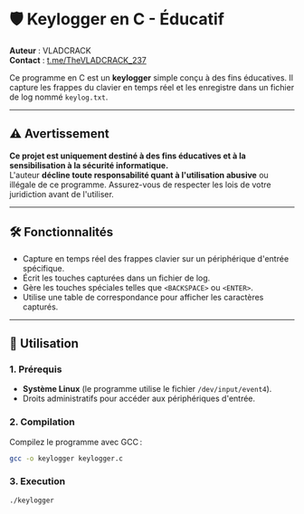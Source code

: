 # 🛡️ Keylogger en C - Éducatif

**Auteur** : VLADCRACK  
**Contact** : [t.me/TheVLADCRACK_237](https://t.me/TheVLADCRACK_237)  

Ce programme en C est un **keylogger** simple conçu à des fins éducatives. Il capture les frappes du clavier en temps réel et les enregistre dans un fichier de log nommé `keylog.txt`.

---

## ⚠️ Avertissement
**Ce projet est uniquement destiné à des fins éducatives et à la sensibilisation à la sécurité informatique.**  
L'auteur **décline toute responsabilité quant à l'utilisation abusive** ou illégale de ce programme. Assurez-vous de respecter les lois de votre juridiction avant de l'utiliser.

---

## 🛠️ Fonctionnalités
- Capture en temps réel des frappes clavier sur un périphérique d'entrée spécifique.
- Écrit les touches capturées dans un fichier de log.
- Gère les touches spéciales telles que `<BACKSPACE>` ou `<ENTER>`.
- Utilise une table de correspondance pour afficher les caractères capturés.

---

## 🚀 Utilisation
### 1. Prérequis
- **Système Linux** (le programme utilise le fichier `/dev/input/event4`).
- Droits administratifs pour accéder aux périphériques d'entrée.

### 2. Compilation
Compilez le programme avec GCC :

```bash
gcc -o keylogger keylogger.c
```

### 3. Execution

```bash
./keylogger
```
